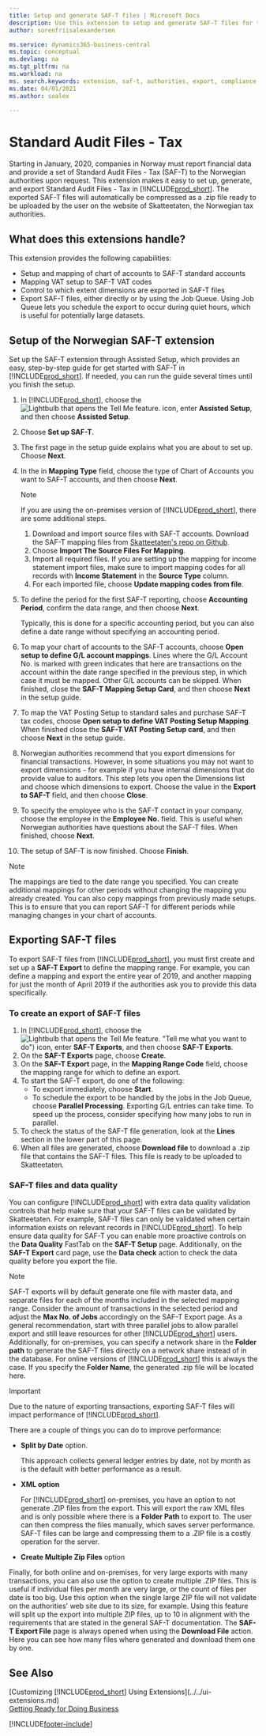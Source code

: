```yaml
---
title: Setup and generate SAF-T files | Microsoft Docs
description: Use this extension to setup and generate SAF-T files for the Norwegian authorities in Business Central.
author: sorenfriisalexandersen

ms.service: dynamics365-business-central
ms.topic: conceptual
ms.devlang: na
ms.tgt_pltfrm: na
ms.workload: na
ms. search.keywords: extension, saf-t, authorities, export, compliance
ms.date: 04/01/2021
ms.author: soalex

---
```


# Standard Audit Files - Tax

Starting in January, 2020, companies in Norway must report financial data and provide a set of Standard Audit Files - Tax (SAF-T) to the Norwegian authorities upon request. This extension makes it easy to set up, generate, and export Standard Audit Files - Tax in [!INCLUDE[prod_short](../../includes/prod_short.md)]. The exported SAF-T files will automatically be compressed as a .zip file ready to be uploaded by the user on the website of Skatteetaten, the Norwegian tax authorities.  

## What does this extensions handle?
This extension provides the following capabilities:
* Setup and mapping of chart of accounts to SAF-T standard accounts
* Mapping VAT setup to SAF-T VAT codes
* Control to which extent dimensions are exported in SAF-T files
* Export SAF-T files, either directly or by using the Job Queue. Using Job Queue lets you schedule the export to occur during quiet hours, which is useful for potentially large datasets.

## Setup of the Norwegian SAF-T extension
Set up the SAF-T extension through Assisted Setup, which provides an easy, step-by-step guide for get started with SAF-T in [!INCLUDE[prod_short](../../includes/prod_short.md)]. If needed, you can run the guide several times until you finish the setup.

1. In [!INCLUDE[prod_short](../../includes/prod_short.md)], choose the ![Lightbulb that opens the Tell Me feature.](../../media/ui-search/search_small.png "Tell me what you want to do") icon, enter **Assisted Setup**, and then choose **Assisted Setup**.  
2. Choose **Set up SAF-T**.
3. The first page in the setup guide explains what you are about to set up. Choose **Next**.
4. In the in **Mapping Type** field, choose the type of Chart of Accounts you want to SAF-T accounts, and then choose **Next**. 

   > [!Note]
   > If you are using the on-premises version of [!INCLUDE[prod_short](../../includes/prod_short.md)], there are some additional steps. 
   > 1. Download and import source files with SAF-T accounts. Download the SAF-T mapping files from [Skatteetaten's repo on Github](https://github.com/Skatteetaten/saf-t).
   > 2. Choose **Import The Source Files For Mapping**.
   > 3. Import all required files. If you are setting up the mapping for income statement import files, make sure to import mapping codes for all records with **Income Statement** in the **Source Type** column.
   > 4. For each imported file, choose **Update mapping codes from file**.

5. To define the period for the first SAF-T reporting, choose **Accounting Period**, confirm the data range, and then choose **Next**.

   Typically, this is done for a specific accounting period, but you can also define a date range without specifying an accounting period.
6. To map your chart of accounts to the SAF-T accounts, choose **Open setup to define G/L account mappings**. Lines where the G/L Account No. is marked with green indicates that here are transactions on the account within the date range specified in the previous step, in which case it must be mapped. Other G/L accounts can be skipped. When finished, close the **SAF-T Mapping Setup Card**, and then choose **Next** in the setup guide.
7. To map the VAT Posting Setup to standard sales and purchase SAF-T tax codes, choose **Open setup to define VAT Posting Setup Mapping**.  When finished close the **SAF-T VAT Posting Setup card**, and then choose **Next** in the setup guide.
8. Norwegian authorities recommend that you export dimensions for financial transactions. However, in some situations you may not want to export dimensions - for example if you have internal dimensions that do provide value to auditors. This step lets you open the Dimensions list and choose which dimensions to export. Choose the value in the **Export to SAF-T** field, and then choose **Close**.
9. To specify the employee who is the SAF-T contact in your company, choose the employee in the **Employee No.** field. This is useful when Norwegian authorities have questions about the SAF-T files. When finished, choose **Next**.
10. The setup of SAF-T is now finished. Choose **Finish**.

> [!Note] 
> The mappings are tied to the date range you specified. You can create additional mappings for other periods without changing the mapping you already created. You can also copy mappings from previously made setups. This is to ensure that you can report SAF-T for different periods while managing changes in your chart of accounts.

## Exporting SAF-T files
To export SAF-T files from [!INCLUDE[prod_short](../../includes/prod_short.md)], you must first create and set up a **SAF-T Export** to define the mapping range. For example, you can define a mapping and export the entire year of 2019, and another mapping for just the month of April 2019 if the authorities ask you to provide this data specifically.

### To create an export of SAF-T files  
1. In [!INCLUDE[prod_short](../../includes/prod_short.md)], choose the ![Lightbulb that opens the Tell Me feature.](../../media/ui-search/search_small.png) "Tell me what you want to do") icon, enter **SAF-T Exports**, and then choose **SAF-T Exports**.  
2. On the **SAF-T Exports** page, choose **Create**.
3. On the **SAF-T Export** page, in the **Mapping Range Code** field, choose the mapping range for which to define an export.
5. To start the SAF-T export, do one of the following: 
   * To export immediately, choose **Start**.
   * To schedule the export to be handled by the jobs in the Job Queue, choose **Parallel Processing**. Exporting G/L entries can take time. To speed up the process, consider specifying how many jobs to run in parallel. 
6. To check the status of the SAF-T file generation, look at the **Lines** section in the lower part of this page. 
7. When all files are generated, choose **Download file** to download a .zip file that contains the SAF-T files. This file is ready to be uploaded to Skatteetaten.

### SAF-T files and data quality
You can configure [!INCLUDE[prod_short](../../includes/prod_short.md)] with extra data quality validation controls that help make sure that your SAF-T files can be validated by Skatteetaten. For example, SAF-T files can only be validated when certain information exists on relevant records in [!INCLUDE[prod_short](../../includes/prod_short.md)]. To help ensure data quality for SAF-T you can enable more proactive controls on the **Data Quality** FastTab on the **SAF-T Setup** page. Additionally, on the **SAF-T Export** card page, use the **Data check** action to check the data quality before you export the file.

> [!NOTE]
> SAF-T exports will by default generate one file with master data, and separate files for each of the months included in the selected mapping range. Consider the amount of transactions in the selected period and adjust the **Max No. of Jobs** accordingly on the SAF-T Export page. As a general recommendation, start with three parallel jobs to allow parallel export and still leave resources for other [!INCLUDE[prod_short](../../includes/prod_short.md)] users. Additionally, for on-premises, you can specify a network share in the **Folder path** to generate the SAF-T files directly on a network share instead of in the database. For online versions of [!INCLUDE[prod_short](../../includes/prod_short.md)] this is always the case. If you specify the **Folder Name**, the generated .zip file will be located here. 


> [!IMPORTANT]
> Due to the nature of exporting transactions, exporting SAF-T files will impact performance of [!INCLUDE[prod_short](../../includes/prod_short.md)].

There are a couple of things you can do to improve performance:

* **Split by Date** option.

   This approach collects general ledger entries by date, not by month as is the default with better performance as a result. 
   
* **XML option**

   For [!INCLUDE[prod_short](../../includes/prod_short.md)] on-premises, you have an option to not generate .ZIP files from the export. This will export the raw XML files and is only possible where there is a **Folder Path** to export to. The user can then compress the files manually, which saves server performance. SAF-T files can be large and compressing them to a .ZIP file is a costly operation for the server. 
   
* **Create Multiple Zip Files** option

Finally, for both online and on-premises, for very large exports with many transactions, you can also use the option to create multiple .ZIP files. This is useful if individual files per month are very large, or the count of files per date is too big. Use this option when the single large ZIP file will not validate on the authorities' web site due to its size, for example. Using this feature will split up the export into multiple ZIP files, up to 10 in alignment with the requirements that are stated in the general SAF-T documentation. The **SAF-T Export File** page is always opened when using the **Download File** action. Here you can see how many files where generated and download them one by one.  

## See Also
[Customizing [!INCLUDE[prod_short](../../includes/prod_short.md)] Using Extensions](../../ui-extensions.md)  
[Getting Ready for Doing Business](../../ui-get-ready-business.md)


[!INCLUDE[footer-include](../../includes/footer-banner.md)]